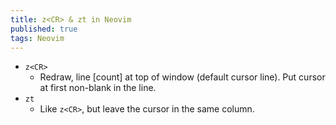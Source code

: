 ```yaml
---
title: z<CR> & zt in Neovim
published: true
tags: Neovim
---
```


- `z<CR>`
  - Redraw, line [count] at top of window (default cursor line). Put cursor at
    first non-blank in the line.
- `zt`
  - Like `z<CR>`, but leave the cursor in the same
    column.
